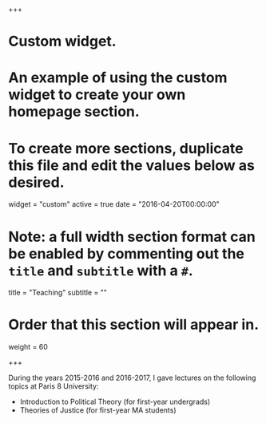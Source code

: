 +++
# Custom widget.
# An example of using the custom widget to create your own homepage section.
# To create more sections, duplicate this file and edit the values below as desired.
widget = "custom"
active = true
date = "2016-04-20T00:00:00"

# Note: a full width section format can be enabled by commenting out the `title` and `subtitle` with a `#`.
title = "Teaching"
subtitle = ""

# Order that this section will appear in.
weight = 60

+++

During the years 2015-2016 and 2016-2017, I  gave lectures on the following topics at Paris 8 University:

- Introduction to Political Theory (for first-year undergrads)
- Theories of Justice (for first-year MA students)
